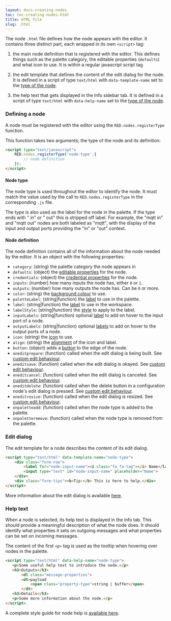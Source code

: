 ```yaml
---
layout: docs-creating-nodes
toc: toc-creating-nodes.html
title: HTML File
slug: .html
---
```


The node `.html` file defines how the node appears with the editor. It
contains three distinct part, each wrapped in its own `<script>` tag:

1. the main node definition that is registered with the editor. This defines
   things such as the palette category, the editable properties (`defaults`) and
   what icon to use. It is within a regular javascript script tag

2. the edit template that defines the content of the edit dialog for the node.
   It is defined in a script of type `text/html` with `data-template-name` set
   to the [type of the node](#node-type).

3. the help text that gets displayed in the Info sidebar tab. It is defined in a
   script of type `text/html` with `data-help-name` set to the
   [type of the node](#node-type).



### Defining a node

A node must be registered with the editor using the `RED.nodes.registerType`
function.

This function takes two arguments; the type of the node and its definition:

~~~~html
<script type="text/javascript">
    RED.nodes.registerType('node-type',{
        // node definition
    });
</script>
~~~~

#### Node type

The node type is used throughout the editor to identify the node. It must
match the value used by the call to `RED.nodes.registerType` in the corresponding
`.js` file.

The type is also used as the label for the node in the palette. If the type ends
with " in" or " out" this is stripped off label. For example, the "mqtt in" and
"mqtt out" nodes are both labeled as "mqtt", with the display of the input and
output ports providing the "in" or "out" context.

#### Node definition

The node definition contains all of the information about the node needed by the
editor. It is an object with the following properties:


- `category`: (string) the palette category the node appears in
- `defaults`: (object) the [editable properties](properties) for the node.
- `credentials`: (object) the [credential properties](credentials) for the node.
- `inputs`: (number) how many inputs the node has, either `0` or `1`.
- `outputs`: (number) how many outputs the node has. Can be `0` or more.
- `color`: (string) the [background colour](appearance#background-colour) to use.
- `paletteLabel`: (string\|function) the [label](appearance#label) to use in the palette.
- `label`: (string\|function) the [label](appearance#label) to use in the workspace.
- `labelStyle`: (string\|function) the [style](appearance#label-style) to apply to the label.
- `inputLabels`: (string\|function) optional [label](appearance#port-labels) to add on hover to the input port of a node.
- `outputLabels`: (string\|function) optional [labels](appearance#port-labels) to add on hover to the output ports of a node.
- `icon`: (string) the [icon](appearance#icon) to use.
- `align`: (string) the [alignment](appearance#alignment) of the icon and label.
- `button`: (object) adds a [button](appearance#buttons) to the edge of the node.
- `oneditprepare`: (function) called when the edit dialog is being built. See [custom edit behaviour](properties#custom-edit-behaviour).
- `oneditsave`: (function) called when the edit dialog is okayed. See [custom edit behaviour](properties#custom-edit-behaviour).
- `oneditcancel`: (function) called when the edit dialog is canceled. See [custom edit behaviour](properties#custom-edit-behaviour).
- `oneditdelete`: (function) called when the delete button in a configuration node's edit dialog is pressed. See [custom edit behaviour](properties#custom-edit-behaviour).
- `oneditresize`: (function) called when the edit dialog is resized. See [custom edit behaviour](properties#custom-edit-behaviour).
- `onpaletteadd`: (function) called when the node type is added to the palette.
- `onpaletteremove`: (function) called when the node type is removed from the palette.

### Edit dialog

The edit template for a node describes the content of its edit dialog.

```html
<script type="text/html" data-template-name="node-type">
    <div class="form-row">
        <label for="node-input-name"><i class="fa fa-tag"></i> Name</label>
        <input type="text" id="node-input-name" placeholder="Name">
    </div>
    <div class="form-tips"><b>Tip:</b> This is here to help.</div>
</script>
```

More information about the edit dialog is available [here](edit-dialog).

### Help text

When a node is selected, its help text is displayed in the info tab. This should
provide a meaningful description of what the node does. It should identify what
properties it sets on outgoing messages and what properties can be set on incoming
messages.

The content of the first `<p>` tag is used as the tooltip when hovering over
nodes in the palette.

~~~~html
<script type="text/html" data-help-name="node-type">
   <p>Some useful help text to introduce the node.</p>
   <h3>Outputs</h3>
       <dl class="message-properties">
       <dt>payload
           <span class="property-type">string | buffer</span>
       </dt>
   <h3>Details</h3>
   <p>Some more information about the node.</p>
</script>
~~~~

A complete style guide for node help is [available here](help-style-guide).
